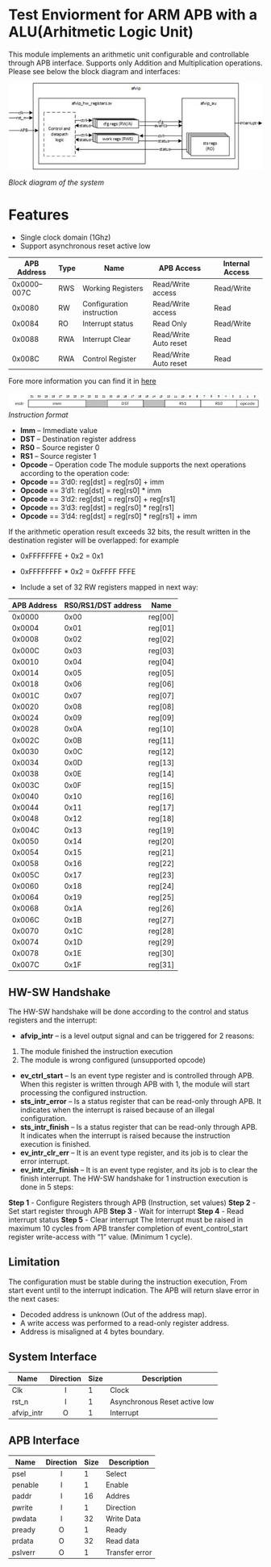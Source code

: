 # Test Enviorment for ARM APB with a ALU(Arhitmetic Logic Unit)
This module implements an arithmetic unit configurable and controllable through APB interface. 
Supports only Addition and Multiplication operations.
Please see below the block diagram and interfaces:

![Block diagram](./img/system_design.jpg "Block diagram of the system")

*Block diagram of the system*
# Features
- Single clock domain (1Ghz)
- Support asynchronous reset active low

| APB Address  | Type | Name                     | APB Access            | Internal Access |
| ------------ | ---- | ------------------------ | --------------------- | --------------- |
| 0x0000–007C  | RWS  | Working Registers        | Read/Write access     | Read/Write      |
| 0x0080       | RW   | Configuration instruction| Read/Write access     | Read            |
| 0x0084       | RO   | Interrupt status         | Read Only             | Read/Write      |
| 0x0088       | RWA  | Interrupt Clear          | Read/Write Auto reset | Read            |
| 0x008C       | RWA  | Control Register         | Read/Write Auto reset | Read            |

Fore more information you can find it in [here](./hw_reg/hw_registers.xlsx)

![instruct_list](./img/instruct_format.jpg "instruct_format")
*Instruction format*

- **Imm** – Immediate value
- **DST** – Destination register address
- **RS0** – Source register 0
- **RS1** – Source register 1
- **Opcode** – Operation code
  The module supports the next operations according to the operation code:
- **Opcode** == 3’d0: reg[dst] = reg[rs0] + imm
- **Opcode** == 3’d1: reg[dst] = reg[rs0] * imm
- **Opcode** == 3’d2: reg[dst] = reg[rs0] + reg[rs1]
- **Opcode** == 3’d3: reg[dst] = reg[rs0] * reg[rs1]
- **Opcode** == 3’d4: reg[dst] = reg[rs0] * reg[rs1] + imm

If the arithmetic operation result exceeds 32 bits, the result written in the destination register will be overlapped: for example 
- 0xFFFFFFFE + 0x2 = 0x1
- 0xFFFFFFFF * 0x2 = 0xFFFF FFFE


- Include a set of 32 RW registers mapped in next way:

| APB Address | RS0/RS1/DST address | Name   |
| ----------- | ------------------- | ------ |
| 0x0000      | 0x00                | reg[00]|
| 0x0004      | 0x01                | reg[01]|
| 0x0008      | 0x02                | reg[02]|
| 0x000C      | 0x03                | reg[03]|
| 0x0010      | 0x04                | reg[04]|
| 0x0014      | 0x05                | reg[05]|
| 0x0018      | 0x06                | reg[06]|
| 0x001C      | 0x07                | reg[07]|
| 0x0020      | 0x08                | reg[08]|
| 0x0024      | 0x09                | reg[09]|
| 0x0028      | 0x0A                | reg[10]|
| 0x002C      | 0x0B                | reg[11]|
| 0x0030      | 0x0C                | reg[12]|
| 0x0034      | 0x0D                | reg[13]|
| 0x0038      | 0x0E                | reg[14]|
| 0x003C      | 0x0F                | reg[15]|
| 0x0040      | 0x10                | reg[16]|
| 0x0044      | 0x11                | reg[17]|
| 0x0048      | 0x12                | reg[18]|
| 0x004C      | 0x13                | reg[19]|
| 0x0050      | 0x14                | reg[20]|
| 0x0054      | 0x15                | reg[21]|
| 0x0058      | 0x16                | reg[22]|
| 0x005C      | 0x17                | reg[23]|
| 0x0060      | 0x18                | reg[24]|
| 0x0064      | 0x19                | reg[25]|
| 0x0068      | 0x1A                | reg[26]|
| 0x006C      | 0x1B                | reg[27]|
| 0x0070      | 0x1C                | reg[28]|
| 0x0074      | 0x1D                | reg[29]|
| 0x0078      | 0x1E                | reg[30]|
| 0x007C      | 0x1F                | reg[31]|

## HW-SW Handshake
The HW-SW handshake will be done according to the control and status registers and the interrupt:
- **afvip_intr** – is a level output signal and can be triggered for 2 reasons:
1. The module finished the instruction execution
2. The module is wrong configured (unsupported opcode)
- **ev_ctrl_start** – Is an event type register and is controlled through APB. When this register is written through APB with 1, the module will start processing the configured instruction.
- **sts_intr_error** – Is a status register that can be read-only through APB. It indicates when the interrupt is raised because of an illegal configuration.
- **sts_intr_finish** – Is a status register that can be read-only through APB. It indicates when the interrupt is raised because the instruction execution is finished.
- **ev_intr_clr_err** – It is an event type register, and its job is to clear the error interrupt.
- **ev_intr_clr_finish** – It is an event type register, and its job is to clear the finish interrupt.
The HW-SW handshake for 1 instruction execution is done in 5 steps:

 **Step 1** - Configure Registers through APB (Instruction, set values)
 **Step 2** - Set start register through APB
 **Step 3** - Wait for interrupt
 **Step 4** - Read interrupt status
 **Step 5** - Clear interrupt 
The Interrupt must be raised in maximum 10 cycles from APB transfer completion of event_control_start register write-access with “1” value. (Minimum 1 cycle).


## Limitation
The configuration must be stable during the instruction execution, From start event until to the interrupt indication.
 The APB will return slave error in the next cases:
- Decoded address is unknown (Out of the address map).
- A write access was performed to a read-only register address.
- Address is misaligned at 4 bytes boundary.

## System Interface   
| Name     | Direction | Size     | Description |
| -------- | :--------: | -------- | ----------- |
| Clk      | I         | 1        | Clock     |
| rst_n    | I         | 1        | Asynchronous Reset active low      |
| afvip_intr  | O      | 1        | Interrupt   |

## APB Interface 
| Name     | Direction | Size     | Description |
| -------- | :--------: | -------- | -----------|
| psel      | I         | 1        | Select     |
| penable   | I         | 1        | Enable     |
| paddr     | I         | 16        | Addres     |
| pwrite    | I         | 1        | Direction     |
| pwdata    | I         | 32        | Write Data     |
| pready    | O         | 1        | Ready     |
| prdata    | O         | 32       | Read data     |
| pslverr   | O         | 1        | Transfer error     |
